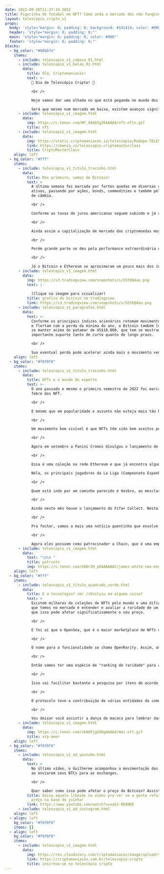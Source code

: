 ```yaml
---
date: 2022-09-26T11:37:34.365Z
title: Figurinha de futebol em NFT? Como anda o mercado dos não-fungíveis?
layout: telescopio_cripto_v1
props:
  body: 'style="margin: 0; padding: 0; background: #141414; color: #000"'
  header: 'style="margin: 0; padding: 0;"'
  main: 'style="margin: 0; padding: 0; color: #000"'
  footer: 'style="margin: 0; padding: 0;"'
blocks:
  - bg_color: "#00bb7e"
    items:
      - include: telescopio_v1_cabeca_01.html
      - include: telescopio_v1_balao_01.html
        data:
          title: Olá, Criptomaníacos!
          text: >-
            🔭 Dia de Telescópio Cripto! 🔭

            <br />

            Hoje vamos dar uma olhada no que está pegando no mundo dos tokens não-fungíveis.

            Será que mesmo num mercado em baixa, existem avanços significativos no setor?
      - include: telescopio_v1_imagem.html
        data:
          img: https://c.tenor.com/NT_94eb5gZEAAAAd/nft-nfts.gif
          title: nft
      - include: telescopio_v1_imagem.html
        data:
          img: https://static.criptomaniacos.io/telescopio/Rodape-TELESCOPIO-2.png
          link: https://cmania.co/telescopio-criptomasterclass
          title: CriptoMasterClass
    align: left
  - bg_color: "#fff"
    items:
      - include: telescopio_v1_titulo_tracinho.html
        data:
          title: Mas primeiro, vamos de Bitcoin!
          text: >
            A última semana foi marcada por fortes quedas em diversas classes de
            ativos, passando por ações, bonds, commodities e também pelo mercado
            de câmbio.

            <br />

            Conforme as taxas de juros americanas seguem subindo e já se encontram no maior patamar desde 2008, o Dólar também continua em forte valorização, cenário que se mostra bastante desafiador para os ativos de risco.

            <br />

            Ainda assim a capitalização de mercado das criptomoedas mostrou relativa resiliência, caindo <b>-1,06%</b> contra <b>-4,65%</b> do índice S&P 500.

            <br />

            Porém grande parte se deu pela performance extraordinária de pouquíssimos outliers no período, como o caso da Ripple (XRP) que subiu <b>37,50%</b> e adicionou sozinha aproximadamente US$6.5 bilhões em valor de mercado.

            <br />

            Já o Bitcoin e Ethereum se aproximaram um pouco mais dos índices americanos, caindo </b>-3,14%<b> e </b>2,99%<b> respectivamente.
      - include: telescopio_v1_imagem.html
        data:
          img: https://s3.tradingview.com/snapshots/s/S5tKQ4ao.png
          text: |-
            
            (Clique na imagem para visualizar)
          title: grafico do bitcoin no tradingview
          link: https://s3.tradingview.com/snapshots/s/S5tKQ4ao.png
      - include: telescopio_v1_paragrafos.html
        data:
          text: >-
            Conforme os principais índices acionários retomam movimento de baixa
            e flertam com a perda da mínima do ano, o Bitcoin também luta para
            se manter acima do patamar de US$18.000, que tem se mostrado um
            importante suporte tanto de curto quanto de longo prazo.

            <br />

            Sua eventual perda pode acelerar ainda mais o movimento vendedor visto nas últimas semanas, enquanto uma reversão da atual tendência de baixa ainda depende da superação da LTB marcada em amarelo em nosso gráfico.
    align: left
  - bg_color: "#f0f0f0"
    items:
      - include: telescopio_v1_titulo_tracinho.html
        data:
          title: NFTs e o mundo do esporte
          text: >-
            O ano passado e mesmo o primeiro semestre de 2022 foi marcado pela
            febre dos NFT.

            <br />

            E mesmo que em popularidade o assunto não esteja mais tão hypado, muitos progressos continuam a acontecer.

            <br />

            Um movimento bem visível é que NFTs têm sido bem aceitos pelo mundo do esporte.

            <br />

            Agora em setembro a Panini Cromos divulgou o lançamento de sua coleção de tokens não-fungíveis, que tem o nome de “Megacracks LaLiga Santander 22/23 NFT Elite“.

            <br />

            Essa é uma coleção na rede Ethereum e que já encontra alguns tokens no OpenSea. 

            Nela, os principais jogadores da La Liga (Campeonato Espanhol) da atual temporada estão representados em “NFT de Elite”, além de haver também as figurinhas físicas.

            <br />

            Quem está indo por um caminho parecido é Hasbro, ao mesclar itens digitais com físicos. A empresa pôs à venda pré-encomendas de bonecos focados na NBA, com estrelas como LeBron James, Stephen Curry, e outros astros. Por 50 dólares os amantes de basquete levam um bonequinho de 15 centímetros e cards NFT.

            <br />

            Ainda neste mês houve o lançamento do Fifa+ Collect. Nesta plataforma, é possível comprar NFTs com momentos clássicos do futebol, que incluem áudio e vídeo. Então é como uma evolução das figurinhas tradicionais licenciadas pela FIFA. Um pacote inicial de tokens do Fifa+ Collect está sendo vendido por US$4,99.

            <br />

            Pra fechar, vamos a mais uma notícia quentinha que envolve um dos grandes nomes do futebol americano. Você já deve ter ouvido falar do New England Patriots, várias vezes vencedor do Super Bowl, certo?

            <br />

            Agora eles possuem como patrocinador a Chain, que é uma empresa de software Web3 e NFT. A mesma empresa é conhecida pelo primeiro lançamento NFT da marca de jóias de luxo Tiffany & Co, que inclui um colar da popular coleção CryptoPunk, avaliado em 30 ETH.
      - include: telescopio_v1_imagem.html
        data:
          text: "\n\n "
          title: patriots
          img: https://c.tenor.com/kKDrZH_pDAAAAAAC/james-white-new-england-patriots.gif
    align: left
  - bg_color: "#fff"
    items:
      - include: telescopio_v1_titulo_quadrado_verde.html
        data:
          title: E a tecnologia? <br />Evoluiu em alguma coisa?
          text: >
            Existem milhares de coleções de NFTs pelo mundo e uma dificuldade
            que temos no mercado é entender e avaliar a raridade de um item, já
            que isso pode afetar significativamente o seu preço. 

            <br />

            E foi aí que o OpenSea, que é o maior marketplace de NFTs do mundo resolveu utilizar um protocolo para calcular a raridade dos tokens, de forma transparente e aberta. 

            <br />

            O nome para a funcionalidade se chama OpenRarity. Assim, um NFT escasso vai receber uma escala de numeração baixa, como 1 ou 2, enquanto tokens menos raros vão receber numerações mais altas. 

            <br />

            Então vamos ter uma espécie de "ranking de raridade" para as coleções que optarem por aplicar o recurso. 

            <br />

            Isso vai facilitar bastante a pesquisa por itens de acordo com a raridade, criando uma metodologia padrão para o cálculo.

            <br />

            O protocolo teve a contribuição de várias entidades da comunidade NFT, incluindo Curio, icy.tools, Proof e o próprio OpenSea.

            <br />

            Vou deixar você assistir a dança do macaco para lembrar das famosas coleções de NFTs que possuem como tema esses bichinhos!
      - include: telescopio_v1_imagem.html
        data:
          img: https://c.tenor.com/vbAUPjgGGHgAAAAd/mmi-nft.gif
          title: xrp-amor
    align: left
  - bg_color: "#f0f0f0"
    items:
      - include: telescopio_v1_ad_youtube.html
        data:
          text: >
            No último vídeo, o Guilherme acompanhou a movimentação das baleias
            ao enviarem seus BTCs para as exchanges.

            <br />

            Quer saber como isso pode afetar o preço do Bitcoin? Assista agora!
          title: Deixa aquele likezão no vídeo pra ver se a gente reforça o suporte do
            preço na base do joinha!
          link: https://www.youtube.com/watch?v=oaSJ-RD8NO8
      - include: telescopio_v1_ad_instagram.html
    align: left
  - align: left
    bg_color: "#f0f0f0"
    items: []
  - align: left
    bg_color: "#f0f0f0"
    items:
      - include: telescopio_v1_imagem.html
        data:
          img: https://res.cloudinary.com/criptomaniacos/image/upload/v1662133224/telescopio/inscreva-se-telescopio.png
          link: https://criptomaniacos.com.br/telescopio-cripto
          title: inscreva-se no telescópio cripto
---
```

